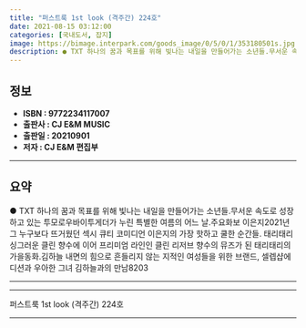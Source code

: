 ```yaml
---
title: "퍼스트룩 1st look (격주간) 224호"
date: 2021-08-15 03:12:00
categories: [국내도서, 잡지]
image: https://bimage.interpark.com/goods_image/0/5/0/1/353180501s.jpg
description: ● TXT 하나의 꿈과 목표를 위해 빛나는 내일을 만들어가는 소년들.무서운 속도로 성장하고 있는 투모로우바이투게더가 누린 특별한 여름의 어느 날.주요화보 이은지2021년 그 누구보다 뜨거웠던 섹시 큐티 코미디언 이은지의 가장 핫하고 쿨한 순간들. 태리태리싱그러운 클린 향수에 이어 프리
---
```


## **정보**

- **ISBN : 9772234117007**
- **출판사 : CJ E&M MUSIC**
- **출판일 : 20210901**
- **저자 : CJ E&M 편집부**

------



## **요약**

●  TXT 하나의 꿈과 목표를 위해 빛나는 내일을 만들어가는 소년들.무서운 속도로 성장하고 있는 투모로우바이투게더가 누린 특별한 여름의 어느 날.주요화보 이은지2021년 그 누구보다 뜨거웠던 섹시 큐티 코미디언 이은지의 가장 핫하고 쿨한 순간들. 태리태리싱그러운 클린 향수에 이어 프리미엄 라인인 클린 리저브 향수의 뮤즈가 된 태리태리의 가을동화.김하늘 내면의 힘으로 흔들리지 않는 지적인 여성들을 위한 브랜드, 셀렙샵에디션과 우아한 그녀 김하늘과의 만남8203

------



------


퍼스트룩 1st look (격주간) 224호 

------


